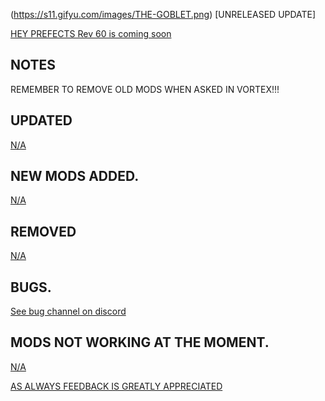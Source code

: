 (https://s11.gifyu.com/images/THE-GOBLET.png)
[UNRELEASED UPDATE]

[HEY PREFECTS Rev 60 is coming soon](https://)

NOTES
-

REMEMBER TO REMOVE OLD MODS WHEN ASKED IN VORTEX!!! 

UPDATED
-

[N/A](https://)

NEW MODS ADDED. 
-

[N/A](https://)

REMOVED
-

[N/A](https://)

BUGS.
-

 [See bug channel on discord](https://discord.gg/xZNztPjA2u)


MODS NOT WORKING AT THE MOMENT. 
-  

[N/A](https://)

[AS ALWAYS FEEDBACK IS GREATLY APPRECIATED](https://next.nexusmods.com/hogwartslegacy/collections/uehwil)